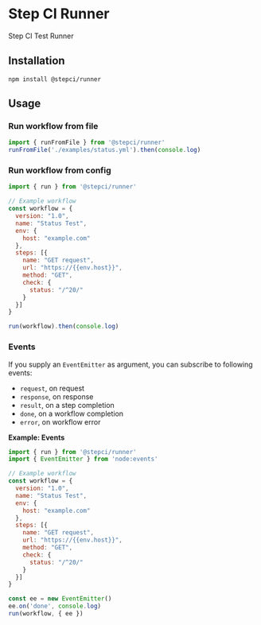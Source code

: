 # Step CI Runner

Step CI Test Runner

## Installation

```
npm install @stepci/runner
```

## Usage

### Run workflow from file

```js
import { runFromFile } from '@stepci/runner'
runFromFile('./examples/status.yml').then(console.log)
```

### Run workflow from config

```js
import { run } from '@stepci/runner'

// Example workflow
const workflow = {
  version: "1.0",
  name: "Status Test",
  env: {
    host: "example.com"
  },
  steps: [{
    name: "GET request",
    url: "https://{{env.host}}",
    method: "GET",
    check: {
      status: "/^20/"
    }
  }]
}

run(workflow).then(console.log)
```

### Events

If you supply an `EventEmitter` as argument, you can subscribe to following events:

- `request`, on request
- `response`, on response
- `result`, on a step completion
- `done`, on a workflow completion
- `error`, on workflow error

**Example: Events**

```js
import { run } from '@stepci/runner'
import { EventEmitter } from 'node:events'

// Example workflow
const workflow = {
  version: "1.0",
  name: "Status Test",
  env: {
    host: "example.com"
  },
  steps: [{
    name: "GET request",
    url: "https://{{env.host}}",
    method: "GET",
    check: {
      status: "/^20/"
    }
  }]
}

const ee = new EventEmitter()
ee.on('done', console.log)
run(workflow, { ee })
```
